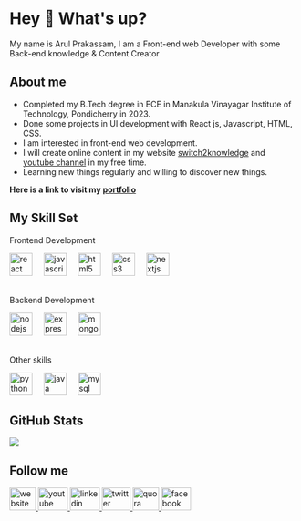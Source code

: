 <h1 align="left">Hey 👋 What's up?</h1>

<p align="left">My name is Arul Prakassam, I am a Front-end web Developer with some Back-end knowledge & Content Creator</p>

<h2 align="left">About me</h2>

- Completed my B.Tech degree in ECE in Manakula Vinayagar Institute of Technology, Pondicherry in 2023.
- Done some projects in UI development with React js, Javascript, HTML, CSS.
- I am interested in front-end web development.
- I will create online content in my website [switch2knowledge](https://www.switch2knowledge.com/) and [youtube channel](https://www.youtube.com/channel/UCzz1ofQIE6VJm73BSOkgxUw) in my free time.
- Learning new things regularly and willing to discover new things.

**Here is a link to visit my [portfolio](https://arulprakassam.github.io/)**

<h2 align="left">My Skill Set</h2>

<p align="left" font-size="30px">Frontend Development</p>

<div align="left">
  <img src="https://res.cloudinary.com/dhxjitf9n/image/upload/v1697120407/Github%20Readme/react-icon.svg" height="40" alt="react logo"  />
  <img width="12" />
  <img src="https://res.cloudinary.com/dhxjitf9n/image/upload/v1697120449/Github%20Readme/Javascript%20icon.svg" height="40" alt="javascript logo"  />
  <img width="12" />
  <img src="https://res.cloudinary.com/dhxjitf9n/image/upload/v1697120544/Github%20Readme/html%20icon.svg" height="40" alt="html5 logo"  />
  <img width="12" />
  <img src="https://res.cloudinary.com/dhxjitf9n/image/upload/v1697120598/Github%20Readme/css%20icon.svg" height="40" alt="css3 logo"  />
  <img width="12" />
  <img src="https://res.cloudinary.com/dhxjitf9n/image/upload/v1697121277/Github%20Readme/nextjs-icon.png" height="40" alt="nextjs logo"  />
</div>
<br/>
<p align="left">Backend Development</p>

<div align="left">
  <img src="https://res.cloudinary.com/dhxjitf9n/image/upload/v1697121375/Github%20Readme/nodejs%20icon.svg" height="40" alt="nodejs logo"  />
  <img width="12" />
  <img src="https://res.cloudinary.com/dhxjitf9n/image/upload/v1697121674/Github%20Readme/express-js-icon.png" height="40" alt="express logo"  />
  <img width="12" />
  <img src="https://res.cloudinary.com/dhxjitf9n/image/upload/v1697121410/Github%20Readme/mongodb%20icon.svg" height="40" alt="mongodb logo"  />
</div>
<br/>
<p align="left">Other skills</p>

<div align="left">
  <img src="https://cdn.jsdelivr.net/gh/devicons/devicon/icons/python/python-original.svg" height="40" alt="python logo"  />
  <img width="12" />
  <img src="https://res.cloudinary.com/dhxjitf9n/image/upload/v1697121868/Github%20Readme/java-logo.svg" height="40" alt="java logo"  />
  <img width="12" />
  <img src="https://res.cloudinary.com/dhxjitf9n/image/upload/v1697121907/Github%20Readme/mysql-logo.svg" height="40" alt="mysql logo"  />
</div>


## GitHub Stats
![](https://github-readme-stats.vercel.app/api/top-langs/?username=ArulPrakassam&theme=dark&hide_border=true&include_all_commits=false&count_private=false&layout=compact)

<h2 align="left">Follow me</h2>

<div align="left">
  <a href="https://www.switch2knowledge.com/" target="_blank">
    <img src="https://res.cloudinary.com/dhxjitf9n/image/upload/v1697121949/Github%20Readme/website-logo.png" width="46" height="40" alt="website logo"  />
  </a>
  <a href="https://www.youtube.com/channel/UCzz1ofQIE6VJm73BSOkgxUw" target="_blank">
    <img src="https://res.cloudinary.com/dhxjitf9n/image/upload/v1697121966/Github%20Readme/youtube-logo.svg" width="52" height="40" alt="youtube logo"  />
  </a>
  <a href="https://www.linkedin.com/in/arul-prakassam" target="_blank">
    <img src="https://res.cloudinary.com/dhxjitf9n/image/upload/v1697122000/Github%20Readme/linkedin-logo.svg" width="52" height="40" alt="linkedin logo"  />
  </a>
  <a href="https://twitter.com/ArulPrakassam" target="_blank">
    <img src="https://res.cloudinary.com/dhxjitf9n/image/upload/v1697122020/Github%20Readme/twitter-logo.jpg" width="50" height="40" alt="twitter logo"  />
  </a>
  <a href="https://www.quora.com/Arul-Prakassam-G" target="_blank">
    <img src="https://res.cloudinary.com/dhxjitf9n/image/upload/v1697122040/Github%20Readme/quora-logo.png" width="46" height="40" alt="quora logo"  />
  </a>
  <a href="https://www.facebook.com/ArulPrakassam" target="_blank">
    <img src="https://res.cloudinary.com/dhxjitf9n/image/upload/v1697122061/Github%20Readme/facebook-logo.svg" width="52" height="40" alt="facebook logo"  />
  </a>
</div>
